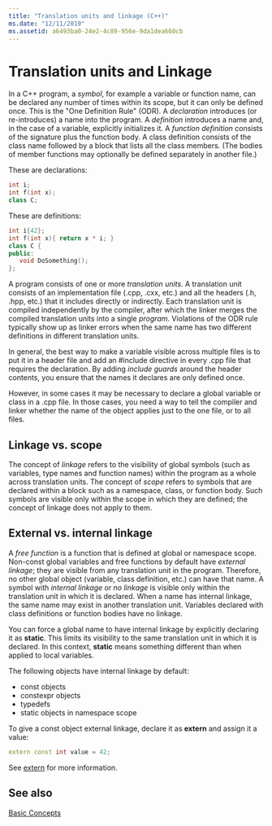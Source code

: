 ```yaml
---
title: "Translation units and linkage (C++)"
ms.date: "12/11/2019"
ms.assetid: a6493ba0-24e2-4c89-956e-9da1dea660cb
---
```

# Translation units and Linkage

In a C++ program, a *symbol*, for example a variable or function name, can be declared any number of times within its scope, but it can only be defined once. This is the "One Definition Rule" (ODR). A *declaration* introduces (or re-introduces) a name into the program. A *definition* introduces a name and, in the case of a variable, explicitly initializes it. A *function definition* consists of the signature plus the function body. A class definition consists of the class name followed by a block that lists all the class members. (The bodies of member functions may optionally be defined separately in another file.)

These are declarations:

```cpp
int i;
int f(int x);
class C;
```

These are definitions:

```cpp
int i{42};
int f(int x){ return x * i; }
class C {
public:
   void DoSomething();
};
```

A program consists of one or more *translation units*. A translation unit consists of an implementation file (.cpp, .cxx, etc.) and all the headers (.h, .hpp, etc.) that it includes directly or indirectly. Each translation unit is compiled independently by the compiler, after which the linker merges the compiled translation units into a single *program*. Violations of the ODR rule typically show up as linker errors when the same name has two different definitions in different translation units.

In general, the best way to make a variable visible across multiple files is to put it in a header file and add an #include directive in every .cpp file that requires the declaration. By adding *include guards* around the header contents, you ensure that the names it declares are only defined once.

However, in some cases it may be necessary to declare a global variable or class in a .cpp file. In those cases, you need a way to tell the compiler and linker whether the name of the object applies just to the one file, or to all files.

## Linkage vs. scope

The concept of *linkage* refers to the visibility of global symbols (such as variables, type names and function names) within the program as a whole across translation units. The concept of *scope* refers to symbols that are declared within a block such as a namespace, class, or function body. Such symbols are visible only within the scope in which they are defined; the concept of linkage does not apply to them.

## External vs. internal linkage

A *free function* is a function that is defined at global or namespace scope. Non-const global variables and free functions by default have *external linkage*; they are visible from any translation unit in the program. Therefore, no other global object (variable, class definition, etc.) can have that name. A symbol with *internal linkage* or *no linkage* is visible only within the translation unit in which it is declared. When a name has internal linkage, the same name may exist in another translation unit. Variables declared with class definitions or function bodies have no linkage.

You can force a global name to have internal linkage by explicitly declaring it as **static**. This limits its visibility to the same translation unit in which it is declared. In this context, **static** means something different than when applied to local variables.

The following objects have internal linkage by default:
- const objects
- constexpr objects
- typedefs
- static objects in namespace scope

To give a const object external linkage, declare it as **extern** and assign it a value:

```cpp
extern const int value = 42;
```

See [extern](extern-cpp.md) for more information.

## See also

[Basic Concepts](../cpp/basic-concepts-cpp.md)